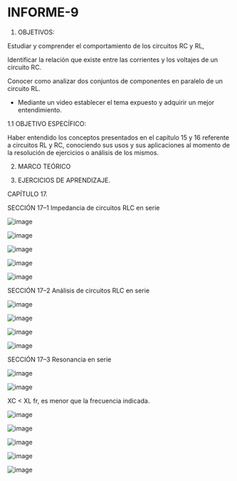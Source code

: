 # INFORME-9

1. OBJETIVOS:

Estudiar y comprender el comportamiento de los circuitos RC y RL,

Identificar la relación que existe entre las corrientes y los voltajes de un circuito RC.

Conocer como analizar dos conjuntos de componentes en paralelo de un circuito RL.

- Mediante un video establecer el tema expuesto y adquirir un mejor entendimiento.

1.1 OBJETIVO ESPECÍFICO:

Haber entendido los conceptos presentados en el capítulo 15 y 16 referente a circuitos RL y RC, conociendo sus usos y sus aplicaciones al momento de la resolución de ejercicios o análisis de los mismos.

2. MARCO TEÓRICO


3. EJERCICIOS DE APRENDIZAJE.

CAPÍTULO 17.

SECCIÓN 17–1 Impedancia de circuitos RLC en serie

![image](https://user-images.githubusercontent.com/117920423/221473389-d53dbd5b-5cfe-4ed9-8f5a-74382015ee93.png)

![image](https://user-images.githubusercontent.com/117920423/221473422-2c5b89ef-79a3-4452-90e0-2435c882bee7.png)

![image](https://user-images.githubusercontent.com/117920423/221473592-038a3443-8359-4528-930d-90a3d0adaa6b.png)

![image](https://user-images.githubusercontent.com/117920423/221473721-fa1a3d64-3f76-4c5c-a90f-16b2968b7980.png)

![image](https://user-images.githubusercontent.com/117920423/221473742-5089f733-bc7a-4325-bd86-05fd91e2ffc0.png)

SECCIÓN 17–2 Análisis de circuitos RLC en serie

![image](https://user-images.githubusercontent.com/117920423/221474274-416a0f0b-d9bd-4a6a-97d4-c55b0d4d8a70.png)

![image](https://user-images.githubusercontent.com/117920423/221474298-d7afdc35-116d-4bae-ab1a-14ff1b49f362.png)

![image](https://user-images.githubusercontent.com/117920423/221475012-56b1801e-73c7-462f-b0e5-14c5a6898956.png)

![image](https://user-images.githubusercontent.com/117920423/221475036-95f96257-1736-454a-8f65-a2f4de1ff787.png)

SECCIÓN 17–3 Resonancia en serie

![image](https://user-images.githubusercontent.com/117920423/221475425-4314e28b-77fe-445f-8c49-6371d21a8964.png)

![image](https://user-images.githubusercontent.com/117920423/221474298-d7afdc35-116d-4bae-ab1a-14ff1b49f362.png)

XC < XL fr, es menor que la frecuencia indicada.

![image](https://user-images.githubusercontent.com/117920423/221476211-71cf8e37-96c0-4ab6-97ed-1963f93d19e0.png)

![image](https://user-images.githubusercontent.com/117920423/221476351-a5c1e397-acea-462c-a118-01d7d8eb2548.png)

![image](https://user-images.githubusercontent.com/117920423/221476420-5777982e-0f4d-49f5-8c30-48520344e04b.png)

![image](https://user-images.githubusercontent.com/117920423/221476471-956ea1be-65f1-48ce-ac39-fc5747464547.png)

![image](https://user-images.githubusercontent.com/117920423/221476585-fb1684a1-ed01-459c-8338-a4438de8ac4d.png)


















